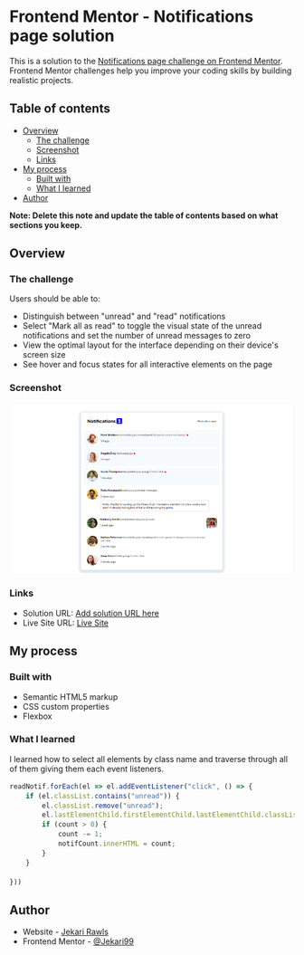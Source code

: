 # Frontend Mentor - Notifications page solution

This is a solution to the [Notifications page challenge on Frontend Mentor](https://www.frontendmentor.io/challenges/notifications-page-DqK5QAmKbC). Frontend Mentor challenges help you improve your coding skills by building realistic projects. 

## Table of contents

- [Overview](#overview)
  - [The challenge](#the-challenge)
  - [Screenshot](#screenshot)
  - [Links](#links)
- [My process](#my-process)
  - [Built with](#built-with)
  - [What I learned](#what-i-learned)
- [Author](#author)

**Note: Delete this note and update the table of contents based on what sections you keep.**

## Overview

### The challenge

Users should be able to:

- Distinguish between "unread" and "read" notifications
- Select "Mark all as read" to toggle the visual state of the unread notifications and set the number of unread messages to zero
- View the optimal layout for the interface depending on their device's screen size
- See hover and focus states for all interactive elements on the page

### Screenshot

![](./assets/images/screenshot.png)

### Links

- Solution URL: [Add solution URL here](https://your-solution-url.com)
- Live Site URL: [Live Site](https://notification-page-jekari.netlify.app/)

## My process

### Built with

- Semantic HTML5 markup
- CSS custom properties
- Flexbox

### What I learned

I learned how to select all elements by class name and traverse through all of them giving them each event listeners.

```js
readNotif.forEach(el => el.addEventListener("click", () => {
    if (el.classList.contains("unread")) {
        el.classList.remove("unread");
        el.lastElementChild.firstElementChild.lastElementChild.classList.remove("dot");
        if (count > 0) {
            count -= 1;
            notifCount.innerHTML = count;
        }
    }

}))
```

## Author

- Website - [Jekari Rawls](https://jekarirawlsportfolio.netlify.app/)
- Frontend Mentor - [@Jekari99](https://www.frontendmentor.io/profile/Jekari99)